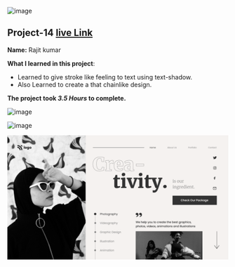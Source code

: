 ![image](https://img.shields.io/badge/project-14-red)

## Project-14  [live Link](https://html-project-14.netlify.app/)

**Name:** Rajit kumar

**What I learned in this project**:

  - Learned to give stroke like feeling to text using text-shadow.
  - Also Learned to create a that chainlike design.


**The project took ***3.5 Hours*** to complete.** 

![image](https://img.shields.io/badge/INeuron-LearnCodeOnline-brightgreen)

![image](https://img.shields.io/badge/Full%20stack%20JS%20bootcamp-Hitesh%20Chaudhary-lightgrey)

![image](https://github.com/Rajit909/Html-project-14/blob/main/14.png)
